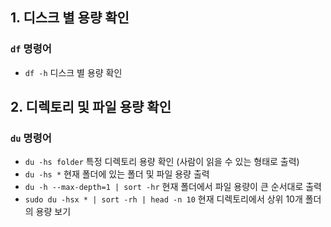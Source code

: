 ## 1. 디스크 별 용량 확인
### `df` 명령어
- `df -h` 디스크 별 용량 확인

## 2. 디렉토리 및 파일 용량 확인
### `du` 명령어
- `du -hs folder` 특정 디렉토리 용량 확인 (사람이 읽을 수 있는 형태로 출력) 
- `du -hs *` 현재 폴더에 있는 폴더 및 파일 용량 출력
-  `du -h --max-depth=1 | sort -hr` 현재 폴더에서 파일 용량이 큰 순서대로 출력
- `sudo du -hsx * | sort -rh | head -n 10` 현재 디렉토리에서 상위 10개 폴더의 용량 보기